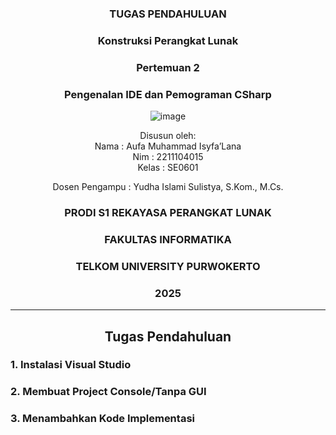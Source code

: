 <div align="center">

### TUGAS PENDAHULUAN

### Konstruksi Perangkat Lunak

### Pertemuan 2
### Pengenalan IDE dan Pemograman CSharp

![image](https://github.com/user-attachments/assets/2948daec-1e7a-4765-8f23-df638a387c87)

Disusun oleh:  
Nama : Aufa Muhammad Isyfa’Lana  
Nim : 2211104015  
Kelas : SE0601

Dosen Pengampu : 
Yudha Islami Sulistya, S.Kom., M.Cs. 

### PRODI S1 REKAYASA PERANGKAT LUNAK  
### FAKULTAS INFORMATIKA  
### TELKOM UNIVERSITY PURWOKERTO  
### 2025

</div>

---
<div align="center">

## Tugas Pendahuluan

</div>

### 1. Instalasi Visual Studio 

### 2. Membuat Project Console/Tanpa GUI

### 3. Menambahkan Kode Implementasi